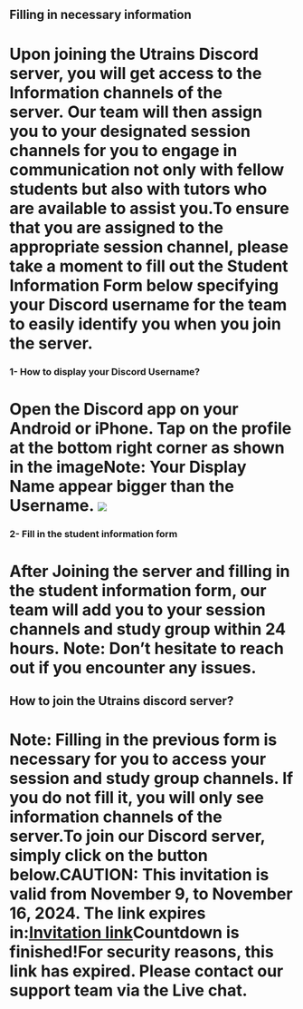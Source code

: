 ##

## **Filling in necessary information**

# Upon joining the Utrains Discord server, you will get access to the Information channels of the server. Our team will then assign you to your designated session channels for you to engage in communication not only with fellow students but also with tutors who are available to assist you.To ensure that you are assigned to the appropriate session channel, please take a moment to fill out the Student Information Form below specifying your Discord username for the team to easily identify you when you join the server.

### 1- How to display your Discord Username?

# Open the Discord app on your Android or iPhone. Tap on the profile at the bottom right corner as shown in the imageNote: Your Display Name appear bigger than the Username. ![](https://lh7-rt.googleusercontent.com/docsz/AD_4nXfOdowq3-s-nU7Pzmmhmdfs1nE3JqZOTISUhz2vxdc2NsNd7jI93saOCWVpDU3QJ4HeeqBrn_tJAt_dl7qQM6fJ0UgdjrfbNldE1OKtyvjo7tEBwqOQUBieNyM8tLEQ5PzGR7xaRQ?key=2oxt6tQEz5x4svFjI63Xl711)

### 2- Fill in the student information form

# After Joining the server and filling in the student information form, our team will add you to your session channels and study group within 24 hours. Note: Don’t hesitate to reach out if you encounter any issues. 

## How to join the Utrains discord server?

# Note: Filling in the previous form is necessary for you to access your session and study group channels. If you do not fill it, you will only see information channels of the server.To join our Discord server, simply click on the button below\.CAUTION: This invitation is valid from November 9, to November 16, 2024. The link expires in:[Invitation link](https://discord.gg/6wz9BRzJ)Countdown is finished!For security reasons, this link has expired. Please contact our support team via the Live chat.
